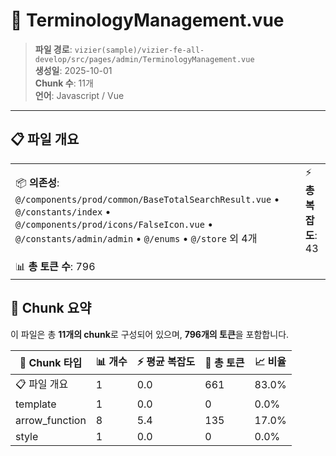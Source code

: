 # 📄 TerminologyManagement.vue

> **파일 경로**: `vizier(sample)/vizier-fe-all-develop/src/pages/admin/TerminologyManagement.vue`  
> **생성일**: 2025-10-01  
> **Chunk 수**: 11개  
> **언어**: Javascript / Vue
---





## 📋 파일 개요

| | |
|--|--|
| 📦 **의존성**: `@/components/prod/common/BaseTotalSearchResult.vue` • `@/constants/index` • `@/components/prod/icons/FalseIcon.vue` • `@/constants/admin/admin` • `@/enums` • `@/store` 외 4개 | ⚡ **총 복잡도**: 43 |
| 📊 **총 토큰 수**: 796 |  |






## 🧩 Chunk 요약

이 파일은 총 **11개의 chunk**로 구성되어 있으며, **796개의 토큰**을 포함합니다.

| 🧩 Chunk 타입 | 📊 개수 | ⚡ 평균 복잡도 | 📝 총 토큰 | 📈 비율 |
|---------------|--------|-------------|----------|--------|
| 📋 파일 개요 | 1 | 0.0 | 661 | 83.0% |
| template | 1 | 0.0 | 0 | 0.0% |
| arrow_function | 8 | 5.4 | 135 | 17.0% |
| style | 1 | 0.0 | 0 | 0.0% |

